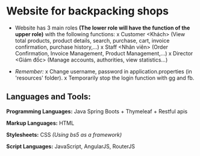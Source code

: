
# Website for backpacking shops
- Website has 3 main roles **(The lower role will have the function of the upper role)** with the following functions:
  x Customer <Khách> (View total products, product details, search, purchase, cart, invoice confirmation, purchase history,...)
  x Staff <Nhân viên> (Order Confirmation, Invoice Management, Product Management,...)
  x Director <Giám đốc> (Manage accounts, authorities, view statistics...)
  
- *Remember:*
  x Change username, password in application.properties (in 'resources' folder).
  x Temporarily stop the login function with gg and fb.

## Languages and Tools:

**Programming Languages:** Java Spring Boots + Thymeleaf + Restful apis

**Markup Languages:** HTML 

**Stylesheets:** CSS *(Using bs5 as a framework)*

**Script Languages:** JavaScript, AngularJS, RouterJS
